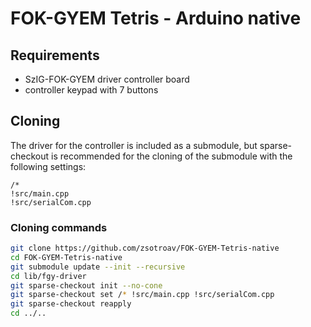 # FOK-GYEM Tetris - Arduino native

## Requirements
- SzIG-FOK-GYEM driver controller board 
- controller keypad with 7 buttons

## Cloning
The driver for the controller is included as a submodule, but sparse-checkout
is recommended for the cloning of the submodule with the following settings:
```
/*
!src/main.cpp
!src/serialCom.cpp
```

### Cloning commands
```sh
git clone https://github.com/zsotroav/FOK-GYEM-Tetris-native
cd FOK-GYEM-Tetris-native
git submodule update --init --recursive
cd lib/fgy-driver
git sparse-checkout init --no-cone
git sparse-checkout set /* !src/main.cpp !src/serialCom.cpp 
git sparse-checkout reapply
cd ../..
```